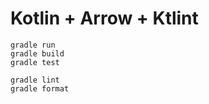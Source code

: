 # Kotlin + Arrow + Ktlint

    gradle run
    gradle build
    gradle test

    gradle lint
    gradle format

